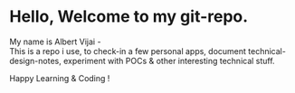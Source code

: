 # Hello, Welcome to my git-repo.
My name is Albert Vijai -  <br/> This is a repo i use, to check-in a few personal apps, document technical-design-notes, experiment with POCs & other interesting technical stuff.

Happy Learning & Coding ! 